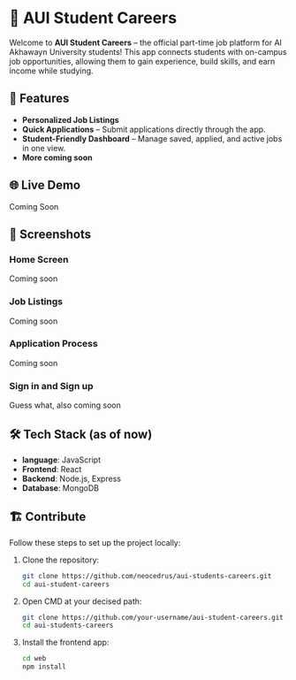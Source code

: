 # 📲 AUI Student Careers

Welcome to **AUI Student Careers** – the official part-time job platform for Al Akhawayn University students! This app connects students with on-campus job opportunities, allowing them to gain experience, build skills, and earn income while studying.

## 🚀 Features

- **Personalized Job Listings**
- **Quick Applications** – Submit applications directly through the app.
- **Student-Friendly Dashboard** – Manage saved, applied, and active jobs in one view.
- **More coming soon**
  
## 🌐 Live Demo

Coming Soon

## 📸 Screenshots

### Home Screen
Coming soon

### Job Listings
Coming soon

### Application Process
Coming soon

### Sign in and Sign up
Guess what, also coming soon

## 🛠️ Tech Stack (as of now)

- **language**: JavaScript 
- **Frontend**: React
- **Backend**: Node.js, Express
- **Database**: MongoDB

## 🏗️ Contribute

Follow these steps to set up the project locally:

1. Clone the repository:
   ```bash
   git clone https://github.com/neocedrus/aui-students-careers.git
   cd aui-student-careers

2. Open CMD at your decised path:
   ```bash
   git clone https://github.com/your-username/aui-student-careers.git
   cd aui-students-careers
   
3. Install the frontend app:
   ```bash
   cd web
   npm install
